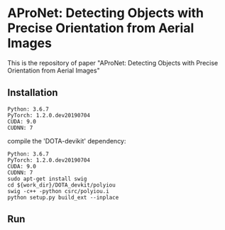 # AProNet: Detecting Objects with Precise Orientation from Aerial Images
This is the repository of paper "AProNet: Detecting Objects with Precise Orientation from Aerial Images"
## Installation
    Python: 3.6.7  
    PyTorch: 1.2.0.dev20190704  
    CUDA: 9.0  
    CUDNN: 7  
compile the 'DOTA-devikit' dependency:   

    Python: 3.6.7  
    PyTorch: 1.2.0.dev20190704  
    CUDA: 9.0  
    CUDNN: 7  
    sudo apt-get install swig  
    cd ${work_dir}/DOTA_devkit/polyiou  
    swig -c++ -python csrc/polyiou.i  
    python setup.py build_ext --inplace  

## Run

